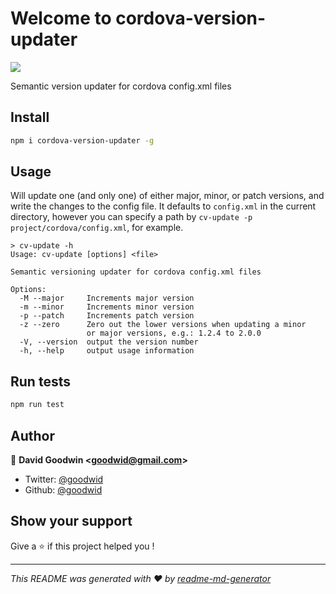 # Welcome to cordova-version-updater

<img src="https://img.shields.io/badge/version-0.1.0-blue.svg?vacheSeconds=2592000" />

Semantic version updater for cordova config.xml files

## Install

```sh
npm i cordova-version-updater -g
```

## Usage

Will update one (and only one) of either major, minor, or patch versions, and write the changes to the config file.  It defaults to `config.xml` in the current directory, however you can specify a path by `cv-update -p project/cordova/config.xml`, for example.

``` shell
> cv-update -h
Usage: cv-update [options] <file>

Semantic versioning updater for cordova config.xml files

Options:
  -M --major     Increments major version
  -m --minor     Increments minor version
  -p --patch     Increments patch version
  -z --zero      Zero out the lower versions when updating a minor
                 or major versions, e.g.: 1.2.4 to 2.0.0
  -V, --version  output the version number
  -h, --help     output usage information
```

## Run tests

```sh
npm run test
```

## Author

👤 **David Goodwin &lt;goodwid@gmail.com&gt;**

* Twitter: [@goodwid](https://twitter.com/goodwid)
* Github: [@goodwid](https://github.com/goodwid)

## Show your support

Give a ⭐️ if this project helped you !

***
_This README was generated with ❤️ by [readme-md-generator](https://github.com/kefranabg/readme-md-generator)_

